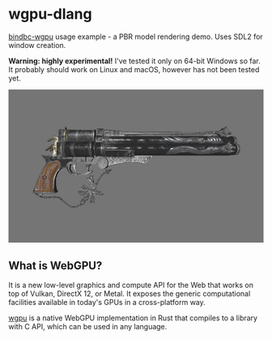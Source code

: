 # wgpu-dlang
[bindbc-wgpu](https://github.com/gecko0307/bindbc-wgpu) usage example - a PBR model rendering demo. Uses SDL2 for window creation.

**Warning: highly experimental!** I've tested it only on 64-bit Windows so far. It probably should work on Linux and macOS, however has not been tested yet.

[![Screenshot](screenshot.jpg)](screenshot.jpg)

## What is WebGPU?
It is a new low-level graphics and compute API for the Web that works on top of Vulkan, DirectX 12, or Metal. It exposes the generic computational facilities available in today's GPUs in a cross-platform way.

[wgpu](https://github.com/gfx-rs/wgpu) is a native WebGPU implementation in Rust that compiles to a library with C API, which can be used in any language.

